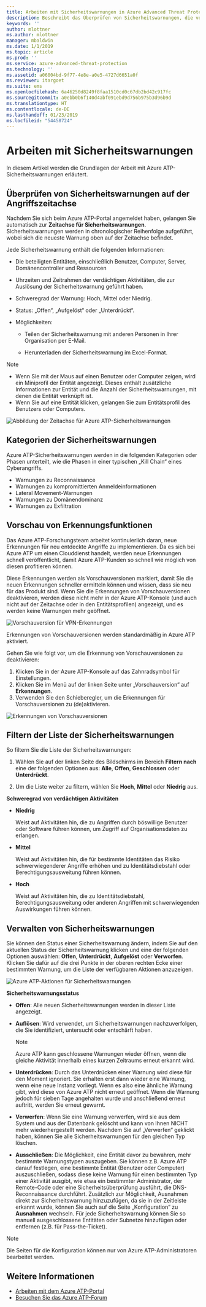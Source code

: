```yaml
---
title: Arbeiten mit Sicherheitswarnungen in Azure Advanced Threat Protection | Microsoft-Dokumentation
description: Beschreibt das Überprüfen von Sicherheitswarnungen, die von Azure ATP ausgegeben werden
keywords: ''
author: mlottner
ms.author: mlottner
manager: mbaldwin
ms.date: 1/1/2019
ms.topic: article
ms.prod: ''
ms.service: azure-advanced-threat-protection
ms.technology: ''
ms.assetid: a06004bd-9f77-4e8e-a0e5-4727d6651a0f
ms.reviewer: itargoet
ms.suite: ems
ms.openlocfilehash: 6a46250d8249f8faa1510cd0c67db2bd42c917fc
ms.sourcegitcommit: a0ebb0b6f140d4abf091ebd9d756b975b3d96b9d
ms.translationtype: HT
ms.contentlocale: de-DE
ms.lasthandoff: 01/23/2019
ms.locfileid: "54458724"
---
```

# <a name="working-with-security-alerts"></a>Arbeiten mit Sicherheitswarnungen

In diesem Artikel werden die Grundlagen der Arbeit mit Azure ATP-Sicherheitswarnungen erläutert.

## Überprüfen von Sicherheitswarnungen auf der Angriffszeitachse <a name="review-suspicious-activities-on-the-attack-time-line"></a>

Nachdem Sie sich beim Azure ATP-Portal angemeldet haben, gelangen Sie automatisch zur **Zeitachse für Sicherheitswarnungen**. Sicherheitswarnungen werden in chronologischer Reihenfolge aufgeführt, wobei sich die neueste Warnung oben auf der Zeitachse befindet.

Jede Sicherheitswarnung enthält die folgenden Informationen:

- Die beteiligten Entitäten, einschließlich Benutzer, Computer, Server, Domänencontroller und Ressourcen

- Uhrzeiten und Zeitrahmen der verdächtigen Aktivitäten, die zur Auslösung der Sicherheitswarnung geführt haben.

- Schweregrad der Warnung: Hoch, Mittel oder Niedrig.

- Status: „Offen“, „Aufgelöst“ oder „Unterdrückt“.

- Möglichkeiten:

    - Teilen der Sicherheitswarnung mit anderen Personen in Ihrer Organisation per E-Mail.

    - Herunterladen der Sicherheitswarnung im Excel-Format.

> [!NOTE]
> - Wenn Sie mit der Maus auf einen Benutzer oder Computer zeigen, wird ein Miniprofil der Entität angezeigt. Dieses enthält zusätzliche Informationen zur Entität und die Anzahl der Sicherheitswarnungen, mit denen die Entität verknüpft ist.
> - Wenn Sie auf eine Entität klicken, gelangen Sie zum Entitätsprofil des Benutzers oder Computers.

![Abbildung der Zeitachse für Azure ATP-Sicherheitswarnungen](media/atp-sa-timeline.png)

## <a name="security-alert-categories"></a>Kategorien der Sicherheitswarnungen

Azure ATP-Sicherheitswarnungen werden in die folgenden Kategorien oder Phasen unterteilt, wie die Phasen in einer typischen „Kill Chain“ eines Cyberangriffs. 

- Warnungen zu Reconnaissance
- Warnungen zu kompromittierten Anmeldeinformationen
- Lateral Movement-Warnungen
- Warnungen zu Domänendominanz
- Warnungen zu Exfiltration

## Vorschau von Erkennungsfunktionen <a name="preview-detections"></a>

Das Azure ATP-Forschungsteam arbeitet kontinuierlich daran, neue Erkennungen für neu entdeckte Angriffe zu implementieren. Da es sich bei Azure ATP um einen Clouddienst handelt, werden neue Erkennungen schnell veröffentlicht, damit Azure ATP-Kunden so schnell wie möglich von diesen profitieren können.

Diese Erkennungen werden als Vorschauversionen markiert, damit Sie die neuen Erkennungen schneller ermitteln können und wissen, dass sie neu für das Produkt sind. Wenn Sie die Erkennungen von Vorschauversionen deaktivieren, werden diese nicht mehr in der Azure ATP-Konsole (und auch nicht auf der Zeitachse oder in den Entitätsprofilen) angezeigt, und es werden keine Warnungen mehr geöffnet.

![Vorschauversion für VPN-Erkennungen](./media/preview-detection-vpn.png)

Erkennungen von Vorschauversionen werden standardmäßig in Azure ATP aktiviert. 

Gehen Sie wie folgt vor, um die Erkennung von Vorschauversionen zu deaktivieren:

1. Klicken Sie in der Azure ATP-Konsole auf das Zahnradsymbol für Einstellungen.
2. Klicken Sie im Menü auf der linken Seite unter „Vorschauversion“ auf **Erkennungen**.
3. Verwenden Sie den Schieberegler, um die Erkennungen für Vorschauversionen zu (de)aktivieren.
 
![Erkennungen von Vorschauversionen](./media/preview-detections.png) 


## <a name="filter-security-alerts-list"></a>Filtern der Liste der Sicherheitswarnungen
So filtern Sie die Liste der Sicherheitswarnungen:

1. Wählen Sie auf der linken Seite des Bildschirms im Bereich **Filtern nach** eine der folgenden Optionen aus: **Alle**, **Offen**, **Geschlossen** oder **Unterdrückt**.

2. Um die Liste weiter zu filtern, wählen Sie **Hoch**, **Mittel** oder **Niedrig** aus.

**Schweregrad von verdächtigen Aktivitäten**

- **Niedrig**

    Weist auf Aktivitäten hin, die zu Angriffen durch böswillige Benutzer oder Software führen können, um Zugriff auf Organisationsdaten zu erlangen.

- **Mittel**

    Weist auf Aktivitäten hin, die für bestimmte Identitäten das Risiko schwerwiegenderer Angriffe erhöhen und zu Identitätsdiebstahl oder Berechtigungsausweitung führen können.

- **Hoch**

    Weist auf Aktivitäten hin, die zu Identitätsdiebstahl, Berechtigungsausweitung oder anderen Angriffen mit schwerwiegenden Auswirkungen führen können.


## <a name="managing-security-alerts"></a>Verwalten von Sicherheitswarnungen

Sie können den Status einer Sicherheitswarnung ändern, indem Sie auf den aktuellen Status der Sicherheitswarnung klicken und eine der folgenden Optionen auswählen: **Offen**, **Unterdrückt**, **Aufgelöst** oder **Verworfen**.
Klicken Sie dafür auf die drei Punkte in der oberen rechten Ecke einer bestimmten Warnung, um die Liste der verfügbaren Aktionen anzuzeigen.

![Azure ATP-Aktionen für Sicherheitswarnungen](./media/atp-sa-actions.png)

**Sicherheitswarnungsstatus**

- **Offen**: Alle neuen Sicherheitswarnungen werden in dieser Liste angezeigt.

- **Auflösen**: Wird verwendet, um Sicherheitswarnungen nachzuverfolgen, die Sie identifiziert, untersucht oder entschärft haben.

    > [!NOTE]
    > Azure ATP kann geschlossene Warnungen wieder öffnen, wenn die gleiche Aktivität innerhalb eines kurzen Zeitraums erneut erkannt wird.

- **Unterdrücken**: Durch das Unterdrücken einer Warnung wird diese für den Moment ignoriert. Sie erhalten erst dann wieder eine Warnung, wenn eine neue Instanz vorliegt. Wenn es also eine ähnliche Warnung gibt, wird diese von Azure ATP nicht erneut geöffnet. Wenn die Warnung jedoch für sieben Tage angehalten wurde und anschließend erneut auftritt, werden Sie erneut gewarnt.

- **Verwerfen**: Wenn Sie eine Warnung verwerfen, wird sie aus dem System und aus der Datenbank gelöscht und kann von Ihnen NICHT mehr wiederhergestellt werden. Nachdem Sie auf „Verwerfen“ geklickt haben, können Sie alle Sicherheitswarnungen für den gleichen Typ löschen.

- **Ausschließen**: Die Möglichkeit, eine Entität davor zu bewahren, mehr bestimmte Warnungstypen auszugeben. Sie können z.B. Azure ATP darauf festlegen, eine bestimmte Entität (Benutzer oder Computer) auszuschließen, sodass diese keine Warnung für einen bestimmten Typ einer Aktivität ausgibt, wie etwa ein bestimmter Administrator, der Remote-Code oder eine Sicherheitsüberprüfung ausführt, die DNS-Reconnaissance durchführt. Zusätzlich zur Möglichkeit, Ausnahmen direkt zur Sicherheitswarnung hinzuzufügen, da sie in der Zeitleiste erkannt wurde, können Sie auch auf die Seite „Konfiguration“ zu **Ausnahmen** wechseln. Für jede Sicherheitswarnung können Sie so manuell ausgeschlossene Entitäten oder Subnetze hinzufügen oder entfernen (z.B. für Pass-the-Ticket).

> [!NOTE]
> Die Seiten für die Konfiguration können nur von Azure ATP-Administratoren bearbeitet werden.


## <a name="see-also"></a>Weitere Informationen

- [Arbeiten mit dem Azure ATP-Portal](workspace-portal.md)
- [Besuchen Sie das Azure ATP-Forum](https://aka.ms/azureatpcommunity)